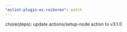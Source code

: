 ```yaml
---
"eslint-plugin-es-roikoren": patch
---
```


chore(deps): update actions/setup-node action to v3.1.0
